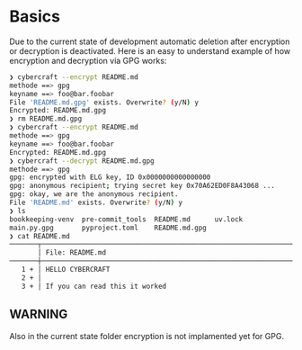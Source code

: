 # Basics
Due to the current state of development automatic deletion 
after encryption or decryption is deactivated.
Here is an easy to understand example of how encryption
and decryption via GPG works:
```bash
❯ cybercraft --encrypt README.md
methode ==> gpg
keyname ==> foo@bar.foobar
File 'README.md.gpg' exists. Overwrite? (y/N) y
Encrypted: README.md.gpg
❯ rm README.md.gpg
❯ cybercraft --encrypt README.md
methode ==> gpg
keyname ==> foo@bar.foobar
Encrypted: README.md.gpg
❯ cybercraft --decrypt README.md.gpg
methode ==> gpg
gpg: encrypted with ELG key, ID 0x0000000000000000
gpg: anonymous recipient; trying secret key 0x70A62ED0F8A43068 ...
gpg: okay, we are the anonymous recipient.
File 'README.md' exists. Overwrite? (y/N) y
❯ ls
bookkeeping-venv  pre-commit_tools  README.md      uv.lock
main.py.gpg       pyproject.toml    README.md.gpg
❯ cat README.md
───────┬─────────────────────────────────────────────────────────────────────────────────
       │ File: README.md
───────┼─────────────────────────────────────────────────────────────────────────────────
   1 + │ HELLO CYBERCRAFT
   2 + │
   3 + │ If you can read this it worked
```
## WARNING
Also in the current state folder encryption is not implamented yet for GPG.

